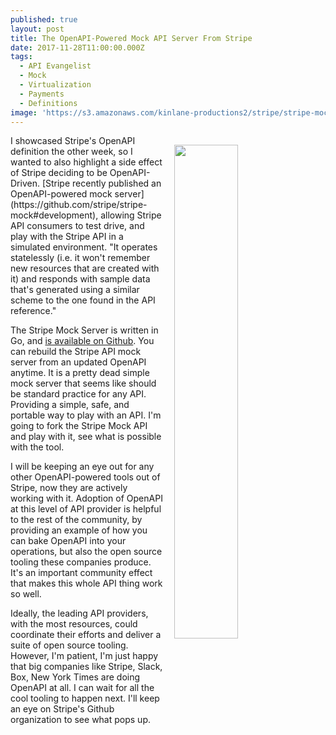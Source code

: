 ```yaml
---
published: true
layout: post
title: The OpenAPI-Powered Mock API Server From Stripe
date: 2017-11-28T11:00:00.000Z
tags:
  - API Evangelist
  - Mock
  - Virtualization
  - Payments
  - Definitions
image: 'https://s3.amazonaws.com/kinlane-productions2/stripe/stripe-mock-api-server.png'
---
```

<p><img src="https://s3.amazonaws.com/kinlane-productions2/stripe/stripe-mock-api-server.png" align="right" width="45%" style="padding: 15px;" /></p>I showcased Stripe's OpenAPI definition the other week, so I wanted to also highlight a side effect of Stripe deciding to be OpenAPI-Driven. [Stripe recently published an OpenAPI-powered mock server](https://github.com/stripe/stripe-mock#development), allowing Stripe API consumers to test drive, and play with the Stripe API in a simulated environment. "It operates statelessly (i.e. it won't remember new resources that are created with it) and responds with sample data that's generated using a similar scheme to the one found in the API reference."

The Stripe Mock Server is written in Go, and [is available on Github](https://github.com/stripe/stripe-mock). You can rebuild the Stripe API mock server from an updated OpenAPI anytime. It is a pretty dead simple mock server that seems like should be standard practice for any API. Providing a simple, safe, and portable way to play with an API. I'm going to fork the Stripe Mock API and play with it, see what is possible with the tool.

I will be keeping an eye out for any other OpenAPI-powered tools out of Stripe, now they are actively working with it. Adoption of OpenAPI at this level of API provider is helpful to the rest of the community, by providing an example of how you can bake OpenAPI into your operations, but also the open source tooling these companies produce. It's an important community effect that makes this whole API thing work so well.

Ideally, the leading API providers, with the most resources, could coordinate their efforts and deliver a suite of open source tooling. However, I'm patient, I'm just happy that big companies like Stripe, Slack, Box, New York Times are doing OpenAPI at all. I can wait for all the cool tooling to happen next. I'll keep an eye on Stripe's Github organization to see what pops up.
